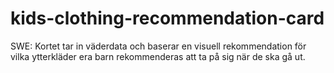 # kids-clothing-recommendation-card
SWE: Kortet tar in väderdata och baserar en visuell rekommendation för vilka ytterkläder era barn rekommenderas att ta på sig när de ska gå ut. 
